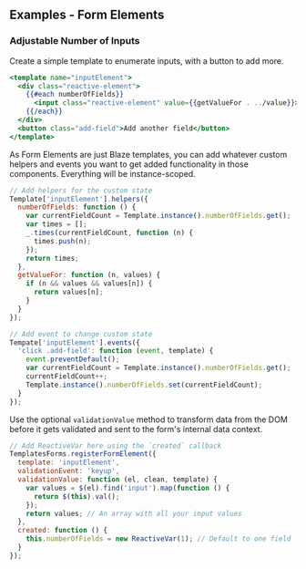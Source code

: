 ## Examples - Form Elements

### Adjustable Number of Inputs

Create a simple template to enumerate inputs, with a button to add more.

```handlebars
<template name="inputElement">
  <div class="reactive-element">
    {{#each numberOfFields}}
      <input class="reactive-element" value={{getValueFor . ../value}}>
    {{/each}}
  </div>
  <button class="add-field">Add another field</button>
</template>
```

As Form Elements are just Blaze templates, you can add whatever custom helpers and events
you want to get added functionality in those components. Everything will be instance-scoped.

```javascript
// Add helpers for the custom state
Template['inputElement'].helpers({
  numberOfFields: function () {
    var currentFieldCount = Template.instance().numberOfFields.get();
    var times = [];
    _.times(currentFieldCount, function (n) {
      times.push(n);
    });
    return times;
  },
  getValueFor: function (n, values) {
    if (n && values && values[n]) {
      return values[n];
    }
  }
});

// Add event to change custom state
Tempate['inputElement'].events({
  'click .add-field': function (event, template) {
    event.preventDefault();
    var currentFieldCount = Template.instance().numberOfFields.get();
    currentFieldCount++;
    Template.instance().numberOfFields.set(currentFieldCount);
  }
});
```

Use the optional `validationValue` method to transform data from the DOM before it gets
validated and sent to the form's internal data context.

```javascript
// Add ReactiveVar here using the `created` callback
TemplatesForms.registerFormElement({
  template: 'inputElement',
  validationEvent: 'keyup',
  validationValue: function (el, clean, template) {
    var values = $(el).find('input').map(function () {
      return $(this).val();
    });
    return values; // An array with all your input values
  },
  created: function () {
    this.numberOfFields = new ReactiveVar(1); // Default to one field
  }
});
```
